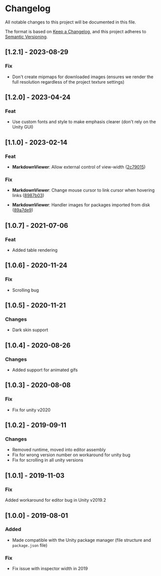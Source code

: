 # Changelog

All notable changes to this project will be documented in this file.

The format is based on [Keep a Changelog](https://keepachangelog.com/en/1.0.0/),
and this project adheres to [Semantic Versioning](https://semver.org/spec/v2.0.0.html).

## [1.2.1] - 2023-08-29

### Fix

* Don't create mipmaps for downloaded images (ensures we render the full resolution regardless of the project texture settings)

## [1.2.0] - 2023-04-24

### Feat

* Use custom fonts and style to make emphasis clearer (don't rely on the Unity GUI)


## [1.1.0] - 2023-02-14

### Feat

* **MarkdownViewer**: Allow external control of view-width ([2c79015](https://github.com/gwaredd/UnityMarkdownViewer/commit/2c7901533338123c62a3f8f6f3ebeea27a656fe4))

### Fix

* **MarkdownViewer**: Change mouse cursor to link cursor when hovering links ([8987b03](https://github.com/gwaredd/UnityMarkdownViewer/commit/8987b039cc6effc63e88e1632691092fff59c010))

* **MarkdownViewer**:  Handler images for packages imported from disk ([89a7de9](https://github.com/gwaredd/UnityMarkdownViewer/commit/89a7de9de3a8a74d305c531bc24fd6c14ec8c19c))

## [1.0.7] - 2021-07-06

### Feat

* Added table rendering


## [1.0.6] - 2020-11-24

### Fix

* Scrolling bug

## [1.0.5] - 2020-11-21

### Changes

* Dark skin support

## [1.0.4] - 2020-08-26

### Changes

* Added support for animated gifs

## [1.0.3] - 2020-08-08

### Fix

* Fix for unity v2020

## [1.0.2] - 2019-09-11

### Changes

* Removed runtime, moved into editor assembly
* Fix for wrong version number on workaround for unity bug
* Fix for scrolling in all unity versions

## [1.0.1] - 2019-11-03

### Fix

Added workaround for editor bug in Unity v2019.2

## [1.0.0] - 2019-08-01

### Added
- Made compatible with the Unity package manager (file structure and `package.json` file)

### Fix
- Fix issue with inspector width in 2019
